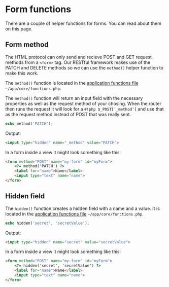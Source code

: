 # Form functions

There are a couple of helper functions for forms. You can read about them on this page.

## Form method

The HTML protocol can only send and recieve POST and GET request methods from a `<form>` tag. Our RESTful framework makes use of the PATCH and DELETE methods so we can use the `method()` helper function to make this work.

The `method()` function is located in the [application functions file](./app-functions.md) `~/app/core/functions.php`.

The `method()` function will return an input field with the necessary properties as well as the request method of your chosing. When the router then runs the request it will look for a `#!php $_POST['_method']` and use that as the request method instead of POST that was really sent.

```php
echo method('PATCH');
```

Output:

```html
<input type="hidden" name="_method" value="PATCH">
```

In a form inside a view it might look something like this:

```html
<form method="POST" name="my-form" id="myForm">
	<?= method('PATCH') ?>
	<label for="name">Name</label>
	<input type="text" name="name">
</form>
```

## Hidden field

The `hidden()` function creates a hidden field with a name and a value. It is located in the [application functions file](./app-functions.md) `~/app/core/functions.php`.

```php
echo hidden('secret', 'secretValue');
```

Output:

```html
<input type="hidden" name="secret" value="secretValue">
```

In a form inside a view it might look something like this:

```html
<form method="POST" name="my-form" id="myForm">
	<?= hidden('secret', 'secretValue') ?>
	<label for="name">Name</label>
	<input type="text" name="name">
</form>
```